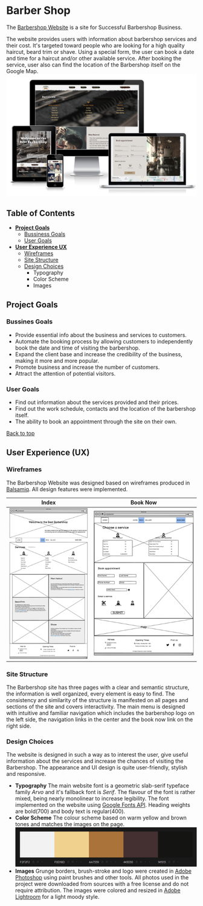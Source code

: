 # Barber Shop
The [Barbershop Website](https://flashdrag.github.io/barber-shop) is a site for Successful Barbershop Business.

The website provides users with information about barbershop services and their cost. It's targeted toward people who are looking for a high quality haircut, beard trim or shave. Using a special form, the user can book a date and time for a haircut and/or other available service. After booking the service, user also can find the location of the Barbershop itself on the Google Map.
![Responsive Mockup](documentation/supp-images/amiresponsive.png)

## Table of Contents
- [**Project Goals**](#project-goals)
    - [Bussiness Goals](#bussines-goals)
    - [User Goals](#user-goals)
- [**User Experience UX**](#user-experience-ux)
    - [Wireframes](#wireframes)
    - [Site Structure](#site-structure)
    - [Design Choices](#design-choices)
        - Typography
        - Color Scheme
        - Images




## Project Goals
### Bussines Goals
- Provide essential info about the business and services to customers.
- Automate the booking process by allowing customers to independently book the date and time of visiting the barbershop.
- Expand the client base and increase the credibility of the business, making it more and more popular.
- Promote business and increase the number of customers.
- Attract the attention of potential visitors.

### User Goals
- Find out information about the services provided and their prices.
- Find out the work schedule, contacts and the location of the barbershop itself.
- The ability to book an appointment through the site on their own.

[Back to top](#table-of-contents)

## User Experience (UX)
### Wireframes
The Barbershop Website was designed based on wireframes produced in [Balsamiq](https://balsamiq.com/). All design features were implemented.

Index | Book Now
--- | ---
![Index page wireframe](documentation/wireframes/wireframe-index.png) | ![Booking page wireframe](documentation/wireframes/wireframe-booking.png)

### Site Structure
The Barbershop site has three pages with a clear and semantic structure, the information is well organized, every element is easy to find. The consistency and similarity of the structure is manifested on all pages and sections of the site and covers interactivity. The main menu is designed with intuitive and familiar navigation which includes the barbershop logo on the left side, the navigation links in the center and the book now link on the right side.

### Design Choices
The website is designed in such a way as to interest the user, give useful information about the services and increase the chances of visiting the Barbershop. The appearance and UI design is quite user-friendly, stylish and responsive.
- **Typography**
The main website font is a geometric slab-serif typeface family *Arvo* and it's fallback font is *Serif*. The flavour of the font is rather mixed, being nearly monolinear to increase legibility.
The font implemented on the website using [Google Fonts API](https://fonts.google.com). Heading weights are bold(700) and body text is regular(400).
- **Color Scheme**
The colour scheme based on warm yellow and brown tones and matches the images on the page.
![Color palette](documentation/supp-images/palette.png)
- **Images**
Grunge borders, brush-stroke and logo were created in [Adobe Photoshop](https://www.adobe.com/products/photoshop.html) using paint brushes and other tools.
All photos used in the project were downloaded from sources with a free license and do not require attribution. The images were colored and resized in [Adobe Lightroom](https://www.adobe.com/products/photoshop-lightroom.html) for a light moody style.

